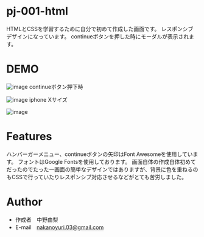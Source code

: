 # pj-001-html
HTMLとCSSを学習するために自分で初めて作成した画面です。
レスポンシブデザインになっています。
continueボタンを押した時にモーダルが表示されます。
 
# DEMO
 
![image](https://user-images.githubusercontent.com/64944011/99471844-c7d85000-298a-11eb-9ffb-d035b98e9c1d.png)
continueボタン押下時

![image](https://user-images.githubusercontent.com/64944011/99471882-dc1c4d00-298a-11eb-821e-98f83c62440b.png)
iphone Xサイズ

![image](https://user-images.githubusercontent.com/64944011/101313839-86a4d300-389a-11eb-9fc6-758bebf9d6d6.png)

 
# Features
 
ハンバーガーメニュー、continueボタンの矢印はFont Awesomeを使用しています。
フォントはGoogle Fontsを使用しております。
画面自体の作成自体初めてだったのでたった一画面の簡単なデザインではありますが、背景に色を重ねるのもCSSで行っていたりレスポンシブ対応させるなどがとても苦労しました。
 
 
# Author
 
* 作成者　中野由梨
* E-mail　nakanoyuri.03@gmail.com
